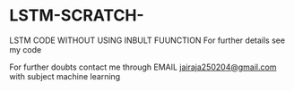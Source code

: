 # LSTM-SCRATCH-
LSTM CODE WITHOUT USING INBULT FUUNCTION
For further details see my code




For further doubts contact me through EMAIL
jairaja250204@gmail.com
with subject machine learning
